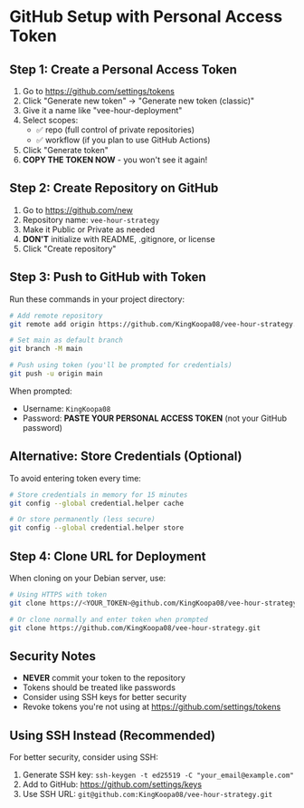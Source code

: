 # GitHub Setup with Personal Access Token

## Step 1: Create a Personal Access Token

1. Go to https://github.com/settings/tokens
2. Click "Generate new token" → "Generate new token (classic)"
3. Give it a name like "vee-hour-deployment"
4. Select scopes:
   - ✅ repo (full control of private repositories)
   - ✅ workflow (if you plan to use GitHub Actions)
5. Click "Generate token"
6. **COPY THE TOKEN NOW** - you won't see it again!

## Step 2: Create Repository on GitHub

1. Go to https://github.com/new
2. Repository name: `vee-hour-strategy`
3. Make it Public or Private as needed
4. **DON'T** initialize with README, .gitignore, or license
5. Click "Create repository"

## Step 3: Push to GitHub with Token

Run these commands in your project directory:

```bash
# Add remote repository
git remote add origin https://github.com/KingKoopa08/vee-hour-strategy.git

# Set main as default branch
git branch -M main

# Push using token (you'll be prompted for credentials)
git push -u origin main
```

When prompted:
- Username: `KingKoopa08`
- Password: **PASTE YOUR PERSONAL ACCESS TOKEN** (not your GitHub password)

## Alternative: Store Credentials (Optional)

To avoid entering token every time:

```bash
# Store credentials in memory for 15 minutes
git config --global credential.helper cache

# Or store permanently (less secure)
git config --global credential.helper store
```

## Step 4: Clone URL for Deployment

When cloning on your Debian server, use:

```bash
# Using HTTPS with token
git clone https://<YOUR_TOKEN>@github.com/KingKoopa08/vee-hour-strategy.git

# Or clone normally and enter token when prompted
git clone https://github.com/KingKoopa08/vee-hour-strategy.git
```

## Security Notes

- **NEVER** commit your token to the repository
- Tokens should be treated like passwords
- Consider using SSH keys for better security
- Revoke tokens you're not using at https://github.com/settings/tokens

## Using SSH Instead (Recommended)

For better security, consider using SSH:

1. Generate SSH key: `ssh-keygen -t ed25519 -C "your_email@example.com"`
2. Add to GitHub: https://github.com/settings/keys
3. Use SSH URL: `git@github.com:KingKoopa08/vee-hour-strategy.git`